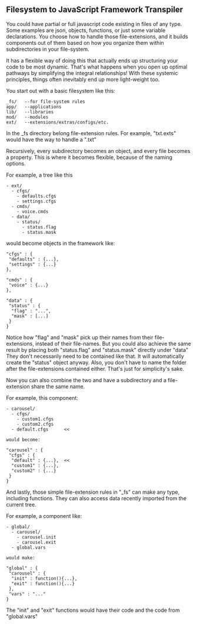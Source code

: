 Filesystem to JavaScript Framework Transpiler
--------------------------------------------------

You could have partial or full javascript code existing in files of any type. 
Some examples are json, objects, functions, or just some variable declarations. 
You choose how to handle those file-extensions, and it builds components out 
of them based on how you organize them within subdirectories in your file-system. 

It has a flexible way of doing this that actually ends up structuring your code to be most dynamic. 
That's what happens when you open up optimal pathways by simplifying the integral relationships! 
With these systemic principles, things often inevitably end up more light-weight too. 


You start out with a basic filesystem like this:

    _fs/   --for file-system rules
    app/   --applications
    lib/   --libraries
    mod/   --modules
    ext/   --extensions/extras/configs/etc.

In the _fs directory belong file-extension rules. For example, "txt.exts" would have the way to handle a ".txt"

Recursively, every subdirectory becomes an object, and every file becomes a property. This is where it becomes flexible, because of the naming options. 

For example, a tree like this

    - ext/
      - cfgs/
        - defaults.cfgs
        - settings.cfgs
      - cmds/
        - voice.cmds
      - data/ 
        - status/
          - status.flag
          - status.mask

would become objects in the framework like:

    "cfgs" : {
     "defaults" : {...},
     "settings" : {...}
    },

    "cmds" : {
     "voice" : {...}
    },

    "data" : {
     "status" : {
      "flag" : "...",
      "mask" : [...]
     }
    }

Notice how "flag" and "mask" pick up their names from their file-extensions, instead of their file-names. 
But you could also achieve the same result by placing both "status.flag" and "status.mask" directly under "data" 
They don't necessarily need to be contained like that. It will automatically create the "status" object anyway. 
Also, you don't have to name the folder after the file-extensions contained either. That's just for simplicity's sake. 

Now you can also combine the two and have a subdirectory and a file-extension share the same name. 

For example, this component:

    - carousel/
      - cfgs/
        - custom1.cfgs 
        - custom2.cfgs 
      - default.cfgs      <<

    would become:

    "carousel" : {
     "cfgs" : { 
      "default" : {...},  <<
      "custom1" : {...},  
      "custom2" : {...}   
     }
    }

And lastly, those simple file-extension rules in "_fs" can make any type, including functions. 
They can also access data recently imported from the current tree. 

For example, a component like:

    - global/
      - carousel/
        - carousel.init
        - carousel.exit
      - global.vars

    would make:

    "global" : {
     "carousel" : {
      "init" : function(){...},
      "exit" : function(){...}
     },
     "vars" : "..."
    }

The "init" and "exit" functions would have their code and the code from "global.vars" 
